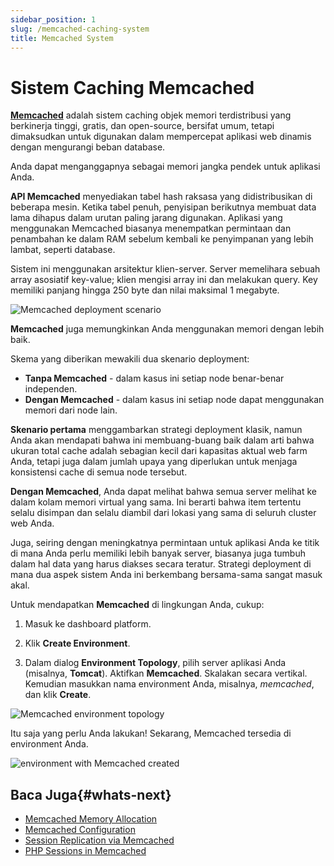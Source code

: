 ```yaml
---
sidebar_position: 1
slug: /memcached-caching-system
title: Memcached System
---
```


# Sistem Caching Memcached

**[Memcached](http://memcached.org/)** adalah sistem caching objek memori terdistribusi yang berkinerja tinggi, gratis, dan open-source, bersifat umum, tetapi dimaksudkan untuk digunakan dalam mempercepat aplikasi web dinamis dengan mengurangi beban database.

Anda dapat menganggapnya sebagai memori jangka pendek untuk aplikasi Anda.

**API Memcached** menyediakan tabel hash raksasa yang didistribusikan di beberapa mesin. Ketika tabel penuh, penyisipan berikutnya membuat data lama dihapus dalam urutan paling jarang digunakan. Aplikasi yang menggunakan Memcached biasanya menempatkan permintaan dan penambahan ke dalam RAM sebelum kembali ke penyimpanan yang lebih lambat, seperti database.

Sistem ini menggunakan arsitektur klien-server. Server memelihara sebuah array asosiatif key-value; klien mengisi array ini dan melakukan query. Key memiliki panjang hingga 250 byte dan nilai maksimal 1 megabyte.

<p>
<img src="https://assets.dewacloud.com/dewacloud-docs/memcached/memcached-3.png" alt="Memcached deployment scenario" max-width="100%"/>
</p>

**Memcached** juga memungkinkan Anda menggunakan memori dengan lebih baik.

Skema yang diberikan mewakili dua skenario deployment:

- **Tanpa Memcached** - dalam kasus ini setiap node benar-benar independen.
- **Dengan Memcached** - dalam kasus ini setiap node dapat menggunakan memori dari node lain.

**Skenario pertama** menggambarkan strategi deployment klasik, namun Anda akan mendapati bahwa ini membuang-buang baik dalam arti bahwa ukuran total cache adalah sebagian kecil dari kapasitas aktual web farm Anda, tetapi juga dalam jumlah upaya yang diperlukan untuk menjaga konsistensi cache di semua node tersebut.

**Dengan Memcached**, Anda dapat melihat bahwa semua server melihat ke dalam kolam memori virtual yang sama. Ini berarti bahwa item tertentu selalu disimpan dan selalu diambil dari lokasi yang sama di seluruh cluster web Anda.

Juga, seiring dengan meningkatnya permintaan untuk aplikasi Anda ke titik di mana Anda perlu memiliki lebih banyak server, biasanya juga tumbuh dalam hal data yang harus diakses secara teratur. Strategi deployment di mana dua aspek sistem Anda ini berkembang bersama-sama sangat masuk akal.

Untuk mendapatkan **Memcached** di lingkungan Anda, cukup:

1. Masuk ke dashboard platform.

2. Klik **Create Environment**.

3. Dalam dialog **Environment Topology**, pilih server aplikasi Anda (misalnya, **Tomcat**). Aktifkan **Memcached**. Skalakan secara vertikal. Kemudian masukkan nama environment Anda, misalnya, _memcached_, dan klik **Create**.


<p>
<img src="https://assets.dewacloud.com/dewacloud-docs/memcached/memcached-1.png" alt="Memcached environment topology" max-width="100%"/>
</p>


Itu saja yang perlu Anda lakukan! Sekarang, Memcached tersedia di environment Anda.

<p>
<img src="https://assets.dewacloud.com/dewacloud-docs/memcached/memcached-2.png" alt="environment with Memcached created" max-width="100%"/>
</p>

## Baca Juga{#whats-next}

- [Memcached Memory Allocation](https://docs.dewacloud.com/docs/memcached-memory-allocation/)
- [Memcached Configuration](https://docs.dewacloud.com/docs/memcached-configuration/)
- [Session Replication via Memcached](https://docs.dewacloud.com/docs/replication-memcached/)
- [PHP Sessions in Memcached](https://docs.dewacloud.com/docs/memcached-php-sessions/)